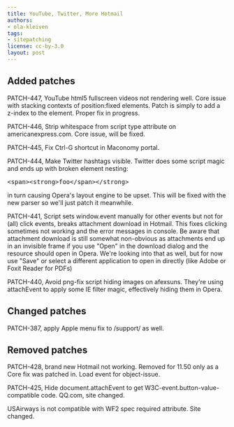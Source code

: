 ```yaml
---
title: YouTube, Twitter, More Hotmail
authors:
- ola-kleiven
tags:
- sitepatching
license: cc-by-3.0
layout: post
---
```


## Added patches



PATCH-447, YouTube html5 fullscreen videos not rendering well. Core issue with stacking contexts of position:fixed elements. Patch is simply to add a z-index to the element. Proper fix in progress.

PATCH-446, Strip whitespace from script type attribute on americanexpress.com. Core issue, will be fixed.

PATCH-445, Fix Ctrl-G shortcut in Maconomy portal.

PATCH-444, Make Twitter hashtags visible. Twitter does some script magic and ends up with broken element nesting: <pre>&lt;span&gt;&lt;strong&gt;foo&lt;/span&gt;&lt;/strong&gt;</pre> in turn causing Opera&#39;s layout engine to be upset. This will be fixed with the new parser so we&#39;ll just patch it meanwhile.

PATCH-441, Script sets window.event manually for other events but not for (all) click events, breaks attachment download in Hotmail. This fixes clicking sometimes not working and the error messages in console. Be aware that attachment download is still somewhat non-obvious as attachments end up in an invisible frame if you use &quot;Open&quot; in the download dialog and the resource should open in Opera. We&#39;re looking into that as well, but for now use &quot;Save&quot; or select a different application to open in directly (like Adobe or Foxit Reader for PDFs)

PATCH-440, Avoid png-fix script hiding images on afexsuns. They&#39;re using attachEvent to apply some IE filter magic, effectively hiding them in Opera.

## Changed patches



PATCH-387, apply Apple menu fix to /support/ as well.

## Removed patches



PATCH-428, brand new Hotmail not working. Removed for 11.50 only as a Core fix was patched in. Load event for object-issue.

PATCH-425, Hide document.attachEvent to get W3C-event.button-value-compatible code. QQ.com, site changed.

USAirways is not compatible with WF2 spec required attribute. Site changed.
